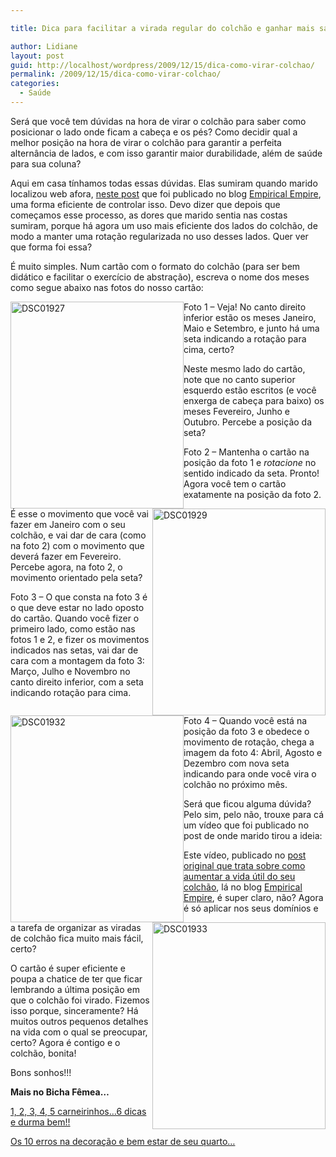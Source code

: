 ```yaml
---

title: Dica para facilitar a virada regular do colchão e ganhar mais saúde.

author: Lidiane
layout: post
guid: http://localhost/wordpress/2009/12/15/dica-como-virar-colchao/
permalink: /2009/12/15/dica-como-virar-colchao/
categories:
  - Saúde
---
```

Será que você tem dúvidas na hora de virar o colchão para saber como posicionar o lado onde ficam a cabeça e os pés? Como decidir qual a melhor posição na hora de virar o colchão para garantir a perfeita alternância de lados, e com isso garantir maior durabilidade, além de saúde para sua coluna?

Aqui em casa tínhamos todas essas dúvidas. Elas sumiram quando marido localizou web afora, <a href="http://stulzer.net/blog/2007/08/18/como-aumentar-a-vida-util-do-seu-colchao/" target="_blank">neste post</a> que foi publicado no blog <a href="http://stulzer.net/blog/" target="_blank">Empirical Empire</a>, uma forma eficiente de controlar isso. Devo dizer que depois que começamos esse processo, as dores que marido sentia nas costas sumiram, porque há agora um uso mais eficiente dos lados do colchão, de modo a manter uma rotação regularizada no uso desses lados. Quer ver que forma foi essa?

<!--more-->

É muito simples. Num cartão com o formato do colchão (para ser bem didático e facilitar o exercício de abstração), escreva o nome dos meses como segue abaixo nas fotos do nosso cartão:

[<img style="display: inline; margin-left: 0px; margin-right: 0px; border-width: 0px;" title="DSC01927" src="http://www.trololodemulher.com.br/blog/wp-content/uploads/2009/12/DSC01927_thumb.jpg" border="0" alt="DSC01927" width="277" height="331" align="left" />](http://www.trololodemulher.com.br/blog/wp-content/uploads/2009/12/DSC01927.jpg)

Foto 1 – Veja! No canto direito inferior estão os meses Janeiro, Maio e Setembro, e junto há uma seta indicando a rotação para cima, certo?

Neste mesmo lado do cartão, note que no canto superior esquerdo estão escritos (e você enxerga de cabeça para baixo) os meses Fevereiro, Junho e Outubro. Percebe a posição da seta?

[<img style="display: inline; margin-left: 0px; margin-right: 0px; border-width: 0px;" title="DSC01929" src="http://www.trololodemulher.com.br/blog/wp-content/uploads/2009/12/DSC01929_thumb.jpg" border="0" alt="DSC01929" width="277" height="331" align="right" />](http://www.trololodemulher.com.br/blog/wp-content/uploads/2009/12/DSC01929.jpg)

Foto 2 – Mantenha o cartão na posição da foto 1 e _rotacione_ no sentido indicado da seta. Pronto! Agora você tem o cartão exatamente na posição da foto 2. É esse o movimento que você vai fazer em Janeiro com o seu colchão, e vai dar de cara (como na foto 2) com o movimento que deverá fazer em Fevereiro. Percebe agora, na foto 2, o movimento orientado pela seta?

[<img style="display: inline; margin-left: 0px; margin-right: 0px; border-width: 0px;" title="DSC01932" src="http://www.trololodemulher.com.br/blog/wp-content/uploads/2009/12/DSC01932_thumb.jpg" border="0" alt="DSC01932" width="277" height="331" align="left" />](http://www.trololodemulher.com.br/blog/wp-content/uploads/2009/12/DSC01932.jpg)

Foto 3 – O que consta na foto 3 é o que deve estar no lado oposto do cartão. Quando você fizer o primeiro lado, como estão nas fotos 1 e 2, e fizer os movimentos indicados nas setas, vai dar de cara com a montagem da foto 3: Março, Julho e Novembro no canto direito inferior, com a seta indicando rotação para cima.

<img style="display: inline; margin-left: 0px; margin-right: 0px; border-width: 0px;" title="DSC01933" src="http://www.trololodemulher.com.br/blog/wp-content/uploads/2009/12/DSC01933_thumb.jpg" border="0" alt="DSC01933" width="277" height="331" align="right" />

Foto 4 – Quando você está na posição da foto 3 e obedece o movimento de rotação, chega a imagem da foto 4: Abril, Agosto e Dezembro com nova seta indicando para onde você vira o colchão no próximo mês.

Será que ficou alguma dúvida? Pelo sim, pelo não, trouxe para cá um vídeo que foi publicado no post de onde marido tirou a ideia:

<div id="scid:5737277B-5D6D-4f48-ABFC-DD9C333F4C5D:ed01942b-5cdd-49b2-a532-03ca71754a97" class="wlWriterEditableSmartContent" style="margin: 0px auto; width: 425px; display: block; float: none; padding: 0px;">
  <div>
  </div>
</div>

Este vídeo, publicado no <a href="http://stulzer.net/blog/2007/08/18/como-aumentar-a-vida-util-do-seu-colchao/" target="_blank">post original que trata sobre como aumentar a vida útil do seu colchão</a>, lá no blog <a href="http://stulzer.net/blog/" target="_blank">Empirical Empire</a>, é super claro, não? Agora é só aplicar nos seus domínios e a tarefa de organizar as viradas de colchão fica muito mais fácil, certo?

O cartão é super eficiente e poupa a chatice de ter que ficar lembrando a última posição em que o colchão foi virado. Fizemos isso porque, sinceramente? Há muitos outros pequenos detalhes na vida com o qual se preocupar, certo? Agora é contigo e o colchão, bonita!

Bons sonhos!!!

**Mais no Bicha Fêmea…**

[1, 2, 3, 4, 5 carneirinhos…6 dicas e durma bem!!](http://www.trololodemulher.com.br/2009/01/29/1-2-3-4-5-carneirinhos-6-dicas-e-durma-bem/)

[Os 10 erros na decoração e bem estar de seu quarto…](http://www.trololodemulher.com.br/2009/01/15/os-10-erros-em-seu-quarto/)